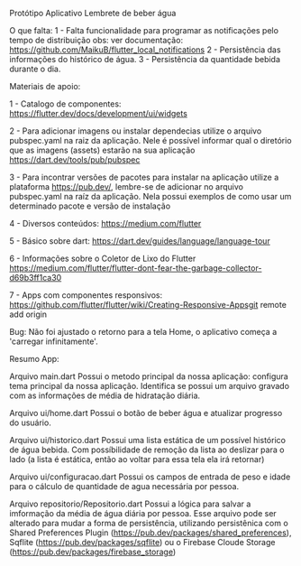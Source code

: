 Protótipo Aplicativo Lembrete de beber água

O que falta:
1 - Falta funcionalidade para programar as notificações pelo tempo de distribuição
    obs: ver documentação: https://github.com/MaikuB/flutter_local_notifications
2 - Persistência das informações do histórico de água.
3 - Persistência da quantidade bebida durante o dia.

Materiais de apoio:

1 - Catalogo de componentes:
    https://flutter.dev/docs/development/ui/widgets

2 - Para adicionar imagens ou instalar dependecias utilize o arquivo pubspec.yaml na raiz da aplicação. Nele é possível informar qual o diretório que as imagens (assets) estarão na sua aplicação
    https://dart.dev/tools/pub/pubspec

3 - Para incontrar versões de pacotes para instalar na aplicação utilize a plataforma https://pub.dev/, lembre-se de adicionar no arquivo pubspec.yaml na raíz da aplicação. Nela possui exemplos de como usar um determinado pacote e versão de instalação

4 - Diversos conteúdos: https://medium.com/flutter

5 - Básico sobre dart: https://dart.dev/guides/language/language-tour

6 - Informações sobre o Coletor de Lixo do Flutter https://medium.com/flutter/flutter-dont-fear-the-garbage-collector-d69b3ff1ca30

7 - Apps com componentes responsivos: https://github.com/flutter/flutter/wiki/Creating-Responsive-Appsgit remote add origin

Bug: Não foi ajustado o retorno para a tela Home, o aplicativo começa a 'carregar infinitamente'.

Resumo App:

Arquivo main.dart
    Possui o metodo principal da nossa aplicação: configura tema principal da nossa aplicação. Identifica se possui um arquivo gravado com as informações de média de hidratação diária.

Arquivo ui/home.dart
    Possui o botão de beber água e atualizar progresso do usuário.

Arquivo ui/historico.dart
    Possui uma lista estática de um possível histórico de água bebida. Com possíbilidade de remoção da lista ao deslizar para o lado (a lista é estática, então ao voltar para essa tela ela irá retornar)

Arquivo ui/configuracao.dart
    Possui os campos de entrada de peso e idade para o cálculo de quantidade de agua necessária por pessoa.

Arquivo repositorio/Repositorio.dart
    Possui a lógica para salvar a imformação da média de água diária por pessoa. Esse arquivo pode ser alterado para mudar a forma de persistência, utilizando persistênica com o Shared Preferences Plugin (https://pub.dev/packages/shared_preferences),
Sqflite (https://pub.dev/packages/sqflite) ou o Firebase Cloude Storage (https://pub.dev/packages/firebase_storage)







